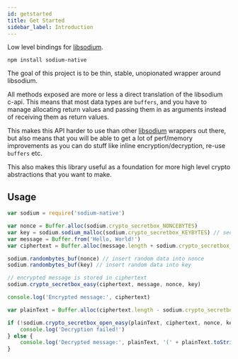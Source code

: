 ```yaml
---
id: getstarted
title: Get Started
sidebar_label: Introduction
---
```


Low level bindings for [libsodium](https://github.com/jedisct1/libsodium).

`npm install sodium-native`

The goal of this project is to be thin, stable, unopionated wrapper around libsodium.

All methods exposed are more or less a direct translation of the libsodium c-api. This means that most data types are `buffers`, and you have to manage allocating return values and passing them in as arguments instead of receiving them as return values.

This makes this API harder to use than other [libsodium](https://github.com/jedisct1/libsodium) wrappers out there, but also means that you will be able to get a lot of perf/memory improvements as you can do stuff like inline encryption/decryption, re-use `buffers` etc.

This also makes this library useful as a foundation for more high level crypto abstractions that you want to make.

## Usage

``` js
var sodium = require('sodium-native')

var nonce = Buffer.alloc(sodium.crypto_secretbox_NONCEBYTES)
var key = sodium.sodium_malloc(sodium.crypto_secretbox_KEYBYTES) // secure buffer
var message = Buffer.from('Hello, World!')
var ciphertext = Buffer.alloc(message.length + sodium.crypto_secretbox_MACBYTES)

sodium.randombytes_buf(nonce) // insert random data into nonce
sodium.randombytes_buf(key) // insert random data into key

// encrypted message is stored in ciphertext
sodium.crypto_secretbox_easy(ciphertext, message, nonce, key)

console.log('Encrypted message:', ciphertext)

var plainText = Buffer.alloc(ciphertext.length - sodium.crypto_secretbox_MACBYTES)

if (!sodium.crypto_secretbox_open_easy(plainText, ciphertext, nonce, key)) {
    console.log('Decryption failed!')
} else {
    console.log('Decrypted message:', plainText, '(' + plainText.toString() + ')')
}
```


